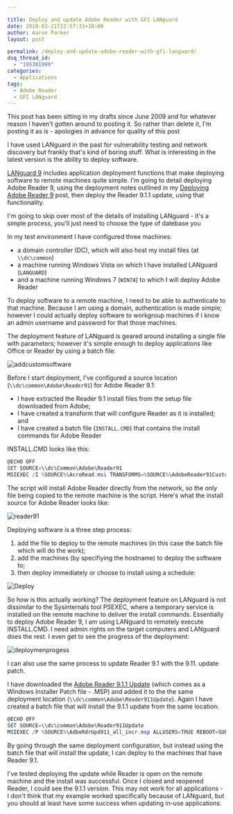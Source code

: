```yaml
---

title: Deploy and update Adobe Reader with GFI LANguard
date: 2010-03-21T22:57:33+10:00
author: Aaron Parker
layout: post

permalink: /deploy-and-update-adobe-reader-with-gfi-languard/
dsq_thread_id:
  - "195381909"
categories:
  - Applications
tags:
  - Adobe Reader
  - GFI LANguard
---
```

This post has been sitting in my drafts since June 2009 and for whatever reason I haven't gotten around to posting it. So rather than delete it, I'm posting it as is - apologies in advance for quality of this post

I have used LANguard in the past for vulnerability testing and network discovery but frankly that's kind of boring stuff. What is interesting in the latest version is the ability to deploy software.

[LANguard 9](http://www.gfi.com/lannetscan) includes application deployment functions that make deploying software to remote machines quite simple.  I'm going to detail deploying Adobe Reader 9, using the deployment notes outlined in my [Deploying Adobe Reader 9]({{site.baseurl}}/deployment/deploying-adobe-reader-9-for-windows) post, then deploy the Reader 9.1.1 update, using that functionality.

I'm going to skip over most of the details of installing LANguard - it's a simple process, you'll just need to choose the type of datebase you

In my test environment I have configured three machines:

* a domain controller (DC), which will also host my install files (at `\\dc\common`)
* a machine running Windows Vista on which I have installed LANguard (`LANGUARD`)
* and a machine running Windows 7 (`WIN7A`) to which I will deploy Adobe Reader

To deploy software to a remote machine, I need to be able to authenticate to that machine. Because I am using a domain, authentication is made simple; however I could actually deploy software to workgroup machines if I know an admin username and password for that those machines.

The deployment feature of LANguard is geared around installing a single file with parameters; however it's simple enough to deploy applications like Office or Reader by using a batch file:

![addcustomsoftware]({{site.baseurl}}/media/2009/05/addcustomsoftware.png)

Before I start deployment, I've configured a source location (`\\dc\common\Adobe\Reader91`) for Adobe Reader 9.1:

* I have extracted the Reader 9.1 install files from the setup file downloaded from Adobe;
* I have created a transform that will configure Reader as it is installed; and
* I have created a batch file (`INSTALL.CMD`) that contains the install commands for Adobe Reader

INSTALL.CMD looks like this:

```powershell
@ECHO OFF
SET SOURCE=\\dc\Common\Adobe\Reader91
MSIEXEC /I %SOURCE%\AcroRead.msi TRANSFORMS=%SOURCE%\AdobeReader91Custom.mst ALLUSERS=TRUE REBOOT=SUPRESS /QB
```

The script will install Adobe Reader directly from the network, so the only file being copied to the remote machine is the script. Here's what the install source for Adobe Reader looks like:

![reader91]({{site.baseurl}}/media/2009/05/reader91.png)

Deploying software is a three step process:

  1. add the file to deploy to the remote machines (in this case the batch file which will do the work);
  2. add the machines (by specifiying the hostname) to deploy the software to;
  3. then deploy immediately or choose to install using a schedule:

![Deploy]({{site.baseurl}}/media/2009/05/deploycustomsoftware-1b.png)

So how is this actually working? The deployment feature on LANguard is not dissimilar to the Sysinternals tool PSEXEC, where a temporary service is installed on the remote machine to deliver the install commands. Essentially to deploy Adobe Reader 9, I am using LANguard to remotely execute INSTALL.CMD. I need admin rights on the target computers and LANguard does the rest. I even get to see the progress of the deployment:

![deploymenprogess]({{site.baseurl}}/media/2009/05/deploymenprogess.png)

I can also use the same process to update Reader 9.1 with the 9.11. update patch.

I have downloaded the [Adobe Reader 9.1.1 Update](http://www.adobe.com/support/downloads/detail.jsp?ftpID=4452) (which comes as a Windows Installer Patch file - .MSP) and added it to the the same deployment location (`\\dc\common\Adobe\Reader911Update`). Again I have created a batch file that will install the 9.1.1 update from the same location:

```powershell
@ECHO OFF
SET SOURCE=\\dc\common\Adobe\Reader911Update
MSIEXEC /P %SOURCE%\AdbeRdrUpd911_all_incr.msp ALLUSERS=TRUE REBOOT=SUPRESS /QB
```

By going through the same deployment configuration, but instead using the batch file that will install the update, I can deploy to the machines that have Reader 9.1.

I've tested deploying the update while Reader is open on the remote machine and the install was successful. Once I closed and reopened Reader, I could see the 9.1.1 version. This may not work for all applications - I don't think that my example worked specifically because of LANguard, but you should at least have some success when updating in-use applications.
